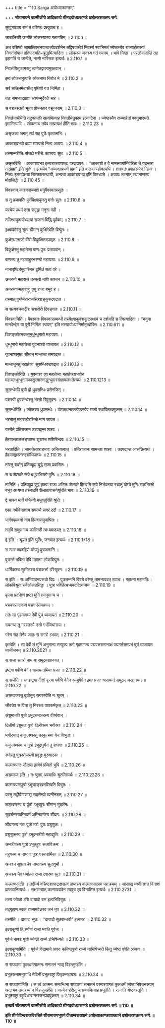 +++
title = "110 Sarga अयोध्याकाण्डम्"

+++
**श्रीरामायणे वाल्मीकीये आदिकाव्ये श्रीमदयोध्याकाण्डे** **दशोत्तरशततमः सर्गः**

क्रुद्धमाज्ञाय रामं तं वसिष्ठः प्रत्युवाच ह ।

जाबालिरपि जानीते लोकस्यास्य गतागतिम् ॥ 2.110.1 ॥

अथ वसिष्ठो जाबालिवचनयाथार्थ्यप्रदर्शनेन तद्विषयकोपं निवर्त्त्य स्वाभिमतं ज्येष्ठस्यैव राज्यार्हतारूपं निवर्त्तनोपायं प्रतिपादयति–क्रुद्धमित्यादिना । लोकस्य जनस्य गतं गमनम् । भावे निष्ठा । परलोकप्राप्तिं तत इहागतिं च जानीते, नासौ नास्तिक इत्यर्थः ॥ 2.110.1 ॥

निवर्त्तयितुकामस्तु त्वामेतद्वाक्यमुक्तवान् ।

इमां लोकसमुत्पत्तिं लोकनाथ निबोध मे ॥ 2.110.2 ॥

सर्वं सलिलमेवासीत् पृथिवी यत्र निर्मिता ।

ततः समभवद्ब्रह्मा स्वयम्भूर्दैवतैः सह ।

स वराहस्ततो भूत्वा प्रोज्जहार वसुन्धराम् ॥ 2.110.3 ॥

निवर्तनार्थमिति तदुक्तमपि सत्यमित्याह निवर्तयितुकाम इत्यादिना । ज्येष्ठस्यैव राज्यार्हतां वक्तुमारभते इमामित्यादि । लोकनाथ तवैव तत्प्रत्यक्षं हीति भावः ॥ 2.110.23 ॥

असृजच्च जगत् सर्वं सह पुत्रैः कृतात्मभिः ।

आकाशप्रभवो ब्रह्मा शाश्वतो नित्य अव्ययः ॥ 2.110.4 ॥

तस्मान्मरीचिः संजज्ञे मरीचेः काश्यपः सुतः ॥ 2.110.5 ॥

असृजदिति । आकाशप्रभव इत्यत्राकाशशब्दः परब्रह्मपरः । “आकाशो ह वै नामरूपयोर्निर्वहिता ते यदन्तरा तद्ब्रह्म” इति श्रुतेः । इत्थमेव “अव्यक्तप्रभवो ब्रह्म” इति बालकाण्डोक्तमपि । शाश्वतः प्रवाहरूपेण नित्यः । नित्यः इतरापेक्षया चिरकालस्थायी, अन्यथा आकाशप्रभव इति विरुध्यते । अव्ययः तस्मात् स्थानात्तस्य मोक्षसिद्धेः ॥ 2.110.45 ॥

विवस्वान् काश्यपाज्जज्ञे मनुर्वैवस्वतस्सुतः ।

स तु प्रजापतिः पूर्वमिक्ष्वाकुस्तु मनोः सुतः ॥ 2.110.6 ॥

यस्येयं प्रथमं दत्ता समृद्धा मनुना मही ।

तमिक्ष्वाकुमयोध्यायां राजानं विद्धि पूर्वकम् ॥ 2.110.7 ॥

इक्ष्वाकोस्तु सुतः श्रीमान् कुक्षिरेवेति विश्रुतः ।

कुक्षेरथात्मजो वीरो विकुक्षिरुदपद्यत ॥ 2.110.8 ॥

विकुक्षेस्तु महातेजा बाणः पुत्रः प्रतापवान् ।

बाणस्य तु महाबाहुरनरण्यो महायशाः ॥ 2.110.9 ॥

नानावृष्टिर्बभूवास्मिन्न दुर्भिक्षं सतां वरे ।

अनरण्ये महाराजे तस्करो नापि कश्चन ॥ 2.110.10 ॥

अनरण्यान्महाबाहुः पृथू राजा बभूव ह ।

तस्मात् पृथोर्महाराजस्त्रिशङ्कुरुदपद्यत ।

स सत्यवचनाद्वीरः सशरीरो दिवङ्गतः ॥ 2.110.11 ॥

विवस्वानिति । वैवस्वतः विवस्वत्सम्बन्धी तस्येक्ष्वाकुवंशकूटस्थत्वं च दर्शयति स त्वित्यादिना । “मनुना मानवेन्द्रेण या पुरी निर्मिता स्वयम्” इति तस्यायोध्यानिर्मातृत्वोक्तिः ॥ 2.110.611 ॥

त्रिशङ्कोरभवत्सूनुर्धुन्धुमारो महायशाः ।

धुन्धुमारो महातेजा युवनाश्वो व्यजायत ॥ 2.110.12 ॥

युवनाश्वसुतः श्रीमान् मान्धाता समपद्यत ।

मान्धातुस्तु महातेजाः सुसन्धिरुदपद्यत ॥ 2.110.13 ॥

त्रिशङ्कोरिति । युवनाश्व एव महातेजाः महातेजःप्रभावेन महाबलधुन्धुनामकासुरमारणाद्धुन्धुमारसंज्ञामलभतेत्यर्थः ॥ 2.110.1213 ॥

सुसन्धेरपि पुत्रौ द्वौ ध्रुवसन्धिः प्रसेनजित् ।

यशस्वी ध्रुवसन्धेस्तु भरतो रिपुसूदनः ॥ 2.110.14 ॥

सुसन्धेरिति । ज्येष्ठस्य ध्रुवसन्धेः । वंशकथनाज्ज्येष्ठस्यैव राज्ये स्थापितत्वमुक्तम् ॥ 2.110.14 ॥

भरतात्तु महाबाहोरसितो नाम जायत ।

यस्यैते प्रतिराजान उदपद्यन्त शत्रवः ।

हैहयास्तालजङ्घाश्च शूराश्च शशिबिन्दवः ॥ 2.110.15 ॥

भरतादिति । जायतेत्यत्राडभावः अनित्यत्वात् । प्रतिराजानः सामन्ताः शत्रवः । उदपद्यन्त आसन्नित्यर्थः । हैहयाद्यास्तत्तद्दशोधिपतयः ॥ 2.110.15 ॥

तांस्तु सर्वान् प्रतिव्यूह्य युद्धे राजा प्रवासितः ।

स च शैलवरे रम्ये बभूवाभिरतो मुनिः ॥ 2.110.16 ॥

तानिति । प्रतिव्यूह्य युद्धं कृत्वा राजा असितः शैलवरे हिमवति रम्ये निर्भयतया स्थातुं योग्ये मुनिः सन्नभिरतो बभूव अन्यथा तस्मादपि शैलात्प्रवासयेयुरिति भावः ॥ 2.110.16 ॥

द्वे चास्य भार्ये गर्भिण्यौ बभूवतुरिति श्रुतिः ।

एका गर्भविनाशाय सपत्न्यै सगरं ददौ ॥ 2.110.17 ॥

भार्गवश्च्यवनो नाम हिमवन्तमुपाश्रितः ।

तमृषिं समुपागम्य कालिन्दी त्वभ्यवादयत् ॥ 2.110.18 ॥

द्वे इति । श्रूयत इति श्रुतिः, जनवाद इत्यर्थः ॥ 2.110.1718 ॥

स तामभ्यवदद्विप्रो वरेप्सुं पुत्रजन्मनि ।

पुत्रस्ते भविता देवि महात्मा लोकविश्रुतः ।

धार्मिकश्च सुशीलश्च वंशकर्त्ता ऽरिसूदनः ॥ 2.110.19 ॥

स इति । सः अभिवादनप्रसन्नो विप्रः । पुत्रजन्मनि विषये वरेप्सुं तामभ्यवदत् उवाच । महात्मा महामतिः । लोकविश्रुतः सर्वलोकप्रसिद्धः । पुत्रा भवितेत्यभ्यवददित्यन्वयः ॥ 2.110.19 ॥

कृत्वा प्रदक्षिणं हृष्टा मुनिं तमनुमान्य च ।

पद्मपत्रसमानाक्षं पद्मगर्भसमप्रभम् ।

ततः सा गृहमागम्य देवी पुत्रं व्यजायत ॥ 2.110.20 ॥

सपत्न्या तु गरस्तस्यै दत्तो गर्भजिघांसया ।

गरेण सह तेनैव जातः स सगरो ऽभवत् ॥ 2.110.21 ॥

कृत्वेति । सा देवी तं मुनिं अनुमान्य सम्पूज्य ततो गृहमागम्य पद्मपत्त्रसमानाक्षं पद्मगर्भसमप्रभं पुत्रं व्यजायत व्यजीजनत् ॥ 2.110.2021 ॥

स राजा सगरो नाम यः समुद्रमखानयत् ।

इष्ट्वा पर्वणि वेगेन त्रासयन्तमिमाः प्रजाः ॥ 2.110.22 ॥

स राजेति । यः इष्ट्वा दीक्षां कृत्वा पर्वणि वेगेन अम्बुवेगेन इमाः प्रजाः त्रासयन्तं समुद्रम् अखानयत् ॥ 2.110.22 ॥

असमञ्जस्तु पुत्रोभूत् सगरस्येति नः श्रुतम् ।

जीवन्नेव स पित्रा तु निरस्तः पापकर्मकृत् ॥ 2.110.23 ॥

अंशुमानपि पुत्रो ऽभूदसमञ्जस्य वीर्य्यवान् ।

दिलीपों ऽशुमतः पुत्रो दिलीपस्य भगीरथः ॥ 2.110.24 ॥

भगीरथात् ककुत्स्थस्तु काकुत्स्था येन विश्रुताः ।

ककुत्स्थस्य च पुत्रो ऽभूद्रघुर्येन तु राघवाः ॥ 2.110.25 ॥

रघोस्तु पुत्रस्तेजस्वी प्रवृद्धः पुरुषादकः ।

कल्माषपादः सौदास इत्येवं प्रथितो भुवि ॥ 2.110.26 ॥

असमञ्ज इति । नः श्रुतम् अस्माभिः श्रुतमित्यर्थः ॥ 2.110.2326 ॥

कल्माषपादपुत्रो ऽभूच्छङ्खणस्त्विति विश्रुतः ।

यस्तु तद्वीर्यमासाद्य सहसैन्यो व्यनीनशत् ॥ 2.110.27 ॥

शङ्खणस्य च पुत्रो ऽभूच्छूरः श्रीमान् सुदर्शनः ।

सुदर्शनस्याग्निवर्ण अग्निवर्णस्य शीघ्रगः ॥ 2.110.28 ॥

शीघ्रगस्य मरुः पुत्रो मरोः पुत्रः प्रशुश्रुकः ।

प्रशुश्रुकस्य पुत्रो ऽभूदम्बरीषो महाद्युतिः ॥ 2.110.29 ॥

अम्बरीषस्य पुत्रो ऽभून्नहुषः सत्यविक्रमः ।

नहुषस्य च नाभागः पुत्रः परमधार्मिकः ॥ 2.110.30 ॥

अजश्च सुव्रतश्चैव नाभागस्य सुतावुभौ ।

अजस्य चैव धर्मात्मा राजा दशरथः सुतः ॥ 2.110.31 ॥

कल्माषपादेति । तद्वीर्य्यं वसिष्ठशापाद्राक्षसत्वं प्राप्तस्य कल्माषपादस्य पराक्रमम् । आसाद्य व्यनीनशत् विनाशं प्राप्तवानित्यर्थः । राक्षसत्वात् कल्माषपादेन स्वपुत्र एव विनाशित इत्यर्थः ॥ 2.110.2731 ॥

तस्य ज्येष्ठो ऽसि दायादो राम इत्यभिविश्रुतः ।

तद्गृहाण स्वकं राज्यमवेक्षस्व जनं नृप ॥ 2.110.32 ॥

तस्येति । दायादः सुतः । “दायादौ सुतबान्धवौ” इत्यमरः ॥ 2.110.32 ॥

इक्ष्वाकूणां हि सर्वेषां राजा भवति पूर्वजः ।

पूर्वजे नावरः पुत्रो ज्येष्ठो राज्ये ऽभिषिच्यते ॥ 2.110.33 ॥

इक्ष्वाकूणामिति । पूर्वजे विद्यमाने अवरः कनिष्ठपुत्रो राज्ये नाभिषिच्यते किंतु ज्येष्ठ एवेति अन्वयः ॥ 2.110.33 ॥

स राघवाणां कुलधर्ममात्मनः सनातनं नाद्य विहन्तुमर्हसि ।

प्रभूतरत्नामनुशाधि मेदिनीं प्रभूतराष्ट्रां पितृवन्महायशः ॥ 2.110.34 ॥

स राघवाणामिति । स त्वं आत्मनः सम्बन्धिना राघवाणां सनातनं परम्परयागतं कुलधर्मं ज्येष्ठाभिषेचनरूपम् अद्य भवन्तमारभ्य न विहन्तुमर्हसि । अन्येन रक्षितुं चाशक्यमित्याह प्रभूतेति । रत्नानि श्रेष्ठवस्तूनि । प्रभूतराष्ट्रां बहुविधावान्तरजनपदयुक्ताम् ॥ 2.110.34 ॥

**इत्यार्षे श्रीरामायणे वाल्मीकीये आदिकाव्ये श्रीमदयोध्याकाण्डे** **दशोत्तरशततमः सर्गः ॥ 110 ॥**

**इति श्रीगोविन्दराजविरचिते श्रीरामायणभूषणे पीताम्बराख्याने अयोध्याकाण्डव्याख्याने दशोत्तरशततमः सर्गः ॥ 110 ॥**
